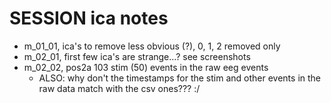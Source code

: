 
# SESSION ica notes

- m_01_01, ica's to remove less obvious (?), 0, 1, 2 removed only
- m_02_01, first few ica's are strange...? see screenshots
- m_02_02, pos2a 103 stim (50) events in the raw eeg events 
  - ALSO: why don't the timestamps for the stim and other events in the raw data match with the csv ones??? :/

